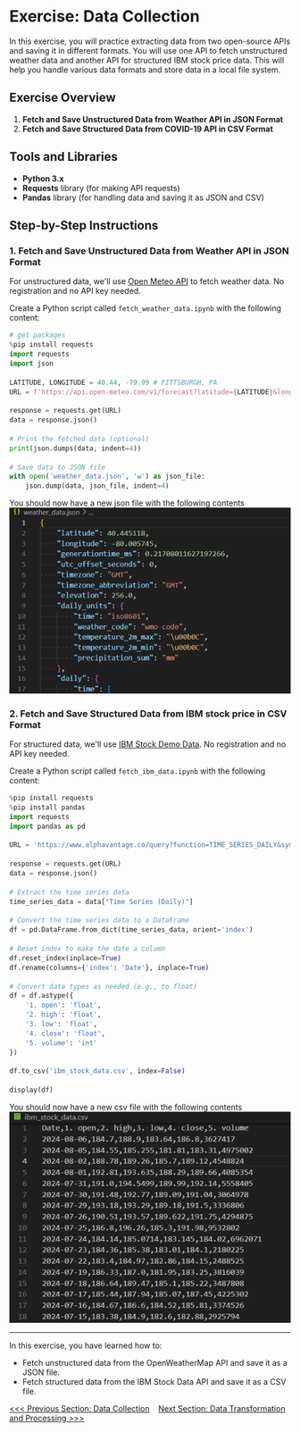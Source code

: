 # Exercise: Data Collection

In this exercise, you will practice extracting data from two open-source APIs and saving it in different formats. You will use one API to fetch unstructured weather data and another API for structured IBM stock price data. This will help you handle various data formats and store data in a local file system.

## Exercise Overview

1. **Fetch and Save Unstructured Data from Weather API in JSON Format**
2. **Fetch and Save Structured Data from COVID-19 API in CSV Format**

## Tools and Libraries

- **Python 3.x**
- **Requests** library (for making API requests)
- **Pandas** library (for handling data and saving it as JSON and CSV)

## Step-by-Step Instructions

### 1. Fetch and Save Unstructured Data from Weather API in JSON Format

For unstructured data, we'll use [Open Meteo API](https://open-meteo.com/) to fetch weather data. No registration and no API key needed.

Create a Python script called `fetch_weather_data.ipynb` with the following content:

```python
# get packages
%pip install requests
import requests
import json

LATITUDE, LONGITUDE = 40.44, -79.99 # PITTSBURGH, PA
URL = f'https://api.open-meteo.com/v1/forecast?latitude={LATITUDE}&longitude={LONGITUDE}&daily=weather_code,temperature_2m_max,temperature_2m_min,precipitation_sum'

response = requests.get(URL)
data = response.json()

# Print the fetched data (optional)
print(json.dumps(data, indent=4))

# Save data to JSON file
with open('weather_data.json', 'w') as json_file:
    json.dump(data, json_file, indent=4)
```

You should now have a new json file with the following contents  
![alt text](image.png)  

### 2. Fetch and Save Structured Data from IBM stock price in CSV Format

For structured data, we'll use [IBM Stock Demo Data](https://www.alphavantage.co/query?function=TIME_SERIES_DAILY&symbol=IBM&apikey=demo). No registration and no API key needed.

Create a Python script called `fetch_ibm_data.ipynb` with the following content:

``` python
%pip install requests
%pip install pandas
import requests
import pandas as pd

URL = 'https://www.alphavantage.co/query?function=TIME_SERIES_DAILY&symbol=IBM&apikey=demo'

response = requests.get(URL)
data = response.json()

# Extract the time series data
time_series_data = data["Time Series (Daily)"]

# Convert the time series data to a DataFrame
df = pd.DataFrame.from_dict(time_series_data, orient='index')

# Reset index to make the date a column
df.reset_index(inplace=True)
df.rename(columns={'index': 'Date'}, inplace=True)

# Convert data types as needed (e.g., to float)
df = df.astype({
    '1. open': 'float',
    '2. high': 'float',
    '3. low': 'float',
    '4. close': 'float',
    '5. volume': 'int'
})

df.to_csv('ibm_stock_data.csv', index=False)

display(df)
```

You should now have a new csv file with the following contents  
![alt text](image-1.png)

---

In this exercise, you have learned how to:  
- Fetch unstructured data from the OpenWeatherMap API and save it as a JSON file.
- Fetch structured data from the IBM Stock Data API and save it as a CSV file.

[<<< Previous Section: Data Collection](2.%20Data%20Collection.md)    [Next Section: Data Transformation and Processing >>>](3.%20Data%20Transformation%20and%20Processing.md)
